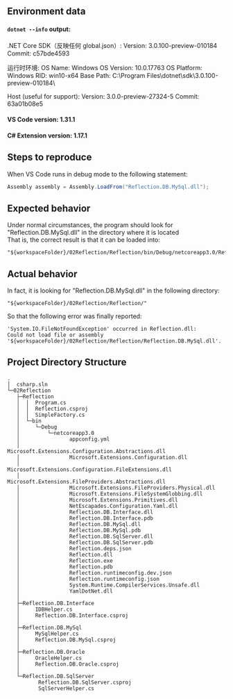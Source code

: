 ## Environment data
#### `dotnet --info` output:
.NET Core SDK（反映任何 global.json）:
 Version:   3.0.100-preview-010184
 Commit:    c57bde4593

运行时环境:
 OS Name:     Windows
 OS Version:  10.0.17763
 OS Platform: Windows
 RID:         win10-x64
 Base Path:   C:\Program Files\dotnet\sdk\3.0.100-preview-010184\

Host (useful for support):
  Version: 3.0.0-preview-27324-5
  Commit:  63a01b08e5
#### VS Code version: 1.31.1
#### C# Extension version: 1.17.1

## Steps to reproduce

When VS Code runs in debug mode to the following statement:
```csharp
Assembly assembly = Assembly.LoadFrom("Reflection.DB.MySql.dll");
```

## Expected  behavior

Under normal circumstances, the program should look for  "Reflection.DB.MySql.dll" in the directory where it is located   
That is, the correct result is that it can be loaded into: 

```
"${workspaceFolder}/02Reflection/Reflection/bin/Debug/netcoreapp3.0/Reflection.DB.MySql.dll"
```


## Actual behavior

In fact, it is looking for "Reflection.DB.MySql.dll" in the following directory:

```
"${workspaceFolder}/02Reflection/Reflection/"
```
So that the following error was finally reported:
```
'System.IO.FileNotFoundException' occurred in Reflection.dll: 
Could not load file or assembly '${workspaceFolder}/02Reflection/Reflection/Reflection.DB.MySql.dll'.
```

## Project Directory Structure

```
.
│  csharp.sln
└─02Reflection
   ├─Reflection
   │  │  Program.cs
   │  │  Reflection.csproj
   │  │  SimpleFactory.cs
   │  └─bin
   │     └─Debug
   │         └─netcoreapp3.0
   │                appconfig.yml
   │                Microsoft.Extensions.Configuration.Abstractions.dll
   │                Microsoft.Extensions.Configuration.dll
   │                Microsoft.Extensions.Configuration.FileExtensions.dll
   │                Microsoft.Extensions.FileProviders.Abstractions.dll
   │                Microsoft.Extensions.FileProviders.Physical.dll
   │                Microsoft.Extensions.FileSystemGlobbing.dll
   │                Microsoft.Extensions.Primitives.dll
   │                NetEscapades.Configuration.Yaml.dll
   │                Reflection.DB.Interface.dll
   │                Reflection.DB.Interface.pdb
   │                Reflection.DB.MySql.dll
   │                Reflection.DB.MySql.pdb
   │                Reflection.DB.SqlServer.dll
   │                Reflection.DB.SqlServer.pdb
   │                Reflection.deps.json
   │                Reflection.dll
   │                Reflection.exe
   │                Reflection.pdb
   │                Reflection.runtimeconfig.dev.json
   │                Reflection.runtimeconfig.json
   │                System.Runtime.CompilerServices.Unsafe.dll
   │                YamlDotNet.dll
   │
   ├─Reflection.DB.Interface
   │     IDBHelper.cs
   │     Reflection.DB.Interface.csproj
   │
   ├─Reflection.DB.MySql
   │     MySqlHelper.cs
   │     Reflection.DB.MySql.csproj
   │
   ├─Reflection.DB.Oracle
   │     OracleHelper.cs
   │     Reflection.DB.Oracle.csproj
   │
   └─Reflection.DB.SqlServer
          Reflection.DB.SqlServer.csproj
          SqlServerHelper.cs
```